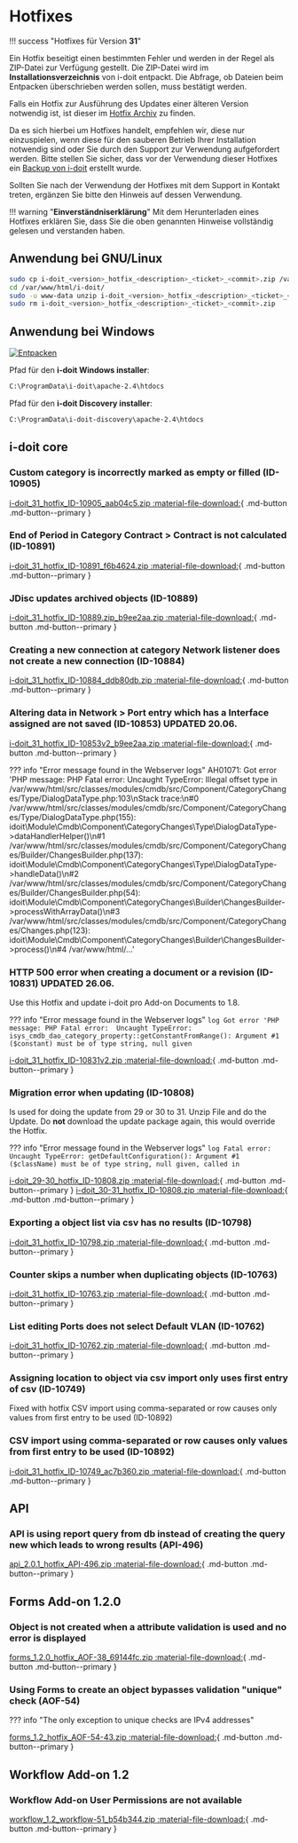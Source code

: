 # Hotfixes

!!! success "Hotfixes für Version **31**"

Ein Hotfix beseitigt einen bestimmten Fehler und werden in der Regel als ZIP-Datei zur Verfügung gestellt. Die ZIP-Datei wird im **Installationsverzeichnis** von i-doit entpackt. Die Abfrage, ob Dateien beim Entpacken überschrieben werden sollen, muss bestätigt werden.

Falls ein Hotfix zur Ausführung des Updates einer älteren Version notwendig ist, ist dieser im [Hotfix Archiv](hotfix-archiv/index.md) zu finden.

Da es sich hierbei um Hotfixes handelt, empfehlen wir, diese nur einzuspielen, wenn diese für den sauberen Betrieb Ihrer Installation notwendig sind oder Sie durch den Support zur Verwendung aufgefordert werden. Bitte stellen Sie sicher, dass vor der Verwendung dieser Hotfixes ein [Backup von i-doit](../../../wartung-und-betrieb/daten-sichern-und-wiederherstellen/index.md) erstellt wurde.

Sollten Sie nach der Verwendung der Hotfixes mit dem Support in Kontakt treten, ergänzen Sie bitte den Hinweis auf dessen Verwendung.

!!! warning "**Einverständniserklärung**"
    Mit dem Herunterladen eines Hotfixes erklären Sie, dass Sie die oben genannten Hinweise vollständig gelesen und verstanden haben.

## Anwendung bei GNU/Linux

```sh
sudo cp i-doit_<version>_hotfix_<description>_<ticket>_<commit>.zip /var/www/html/i-doit/
cd /var/www/html/i-doit/
sudo -u www-data unzip i-doit_<version>_hotfix_<description>_<ticket>_<commit>.zip
sudo rm i-doit_<version>_hotfix_<description>_<ticket>_<commit>.zip
```

## Anwendung bei Windows

[![Entpacken](../../../assets/images/de/administration/hotfixes/example-windows-zip.png)](../../../assets/images/de/administration/hotfixes/example-windows-zip.png)

Pfad für den **i-doit Windows installer**:

```txt
C:\ProgramData\i-doit\apache-2.4\htdocs
```

Pfad für den **i-doit Discovery installer**:

```txt
C:\ProgramData\i-doit-discovery\apache-2.4\htdocs
```

## i-doit core

### Custom category is incorrectly marked as empty or filled (ID-10905)

[i-doit_31_hotfix_ID-10905_aab04c5.zip :material-file-download:](../../../assets/downloads/hotfixes/31/i-doit_31_hotfix_ID-10905_aab04c5.zip){ .md-button .md-button--primary }

### End of Period in Category Contract > Contract is not calculated (ID-10891)

[i-doit_31_hotfix_ID-10891_f6b4624.zip :material-file-download:](../../../assets/downloads/hotfixes/31/i-doit_31_hotfix_ID-10891_f6b4624.zip){ .md-button .md-button--primary }

### JDisc updates archived objects (ID-10889)

[i-doit_31_hotfix_ID-10889.zip_b9ee2aa.zip :material-file-download:](../../../assets/downloads/hotfixes/31/i-doit_31_hotfix_ID-10889.zip){ .md-button .md-button--primary }

### Creating a new connection at category Network listener does not create a new connection (ID-10884)

[i-doit_31_hotfix_ID-10884_ddb80db.zip :material-file-download:](../../../assets/downloads/hotfixes/31/i-doit_31_hotfix_ID-10884_ddb80db.zip){ .md-button .md-button--primary }

### Altering data in Network > Port entry which has a Interface assigned are not saved (ID-10853) **UPDATED 20.06.**

[i-doit_31_hotfix_ID-10853v2_b9ee2aa.zip :material-file-download:](../../../assets/downloads/hotfixes/31/i-doit_31_hotfix_ID-10853v2_b9ee2aa.zip){ .md-button .md-button--primary }

??? info "Error message found in the Webserver logs"
    AH01071: Got error 'PHP message: PHP Fatal error:  Uncaught TypeError: Illegal offset type in /var/www/html/src/classes/modules/cmdb/src/Component/CategoryChanges/Type/DialogDataType.php:103\nStack trace:\n#0 /var/www/html/src/classes/modules/cmdb/src/Component/CategoryChanges/Type/DialogDataType.php(155): idoit\\Module\\Cmdb\\Component\\CategoryChanges\\Type\\DialogDataType->dataHandlerHelper()\n#1 /var/www/html/src/classes/modules/cmdb/src/Component/CategoryChanges/Builder/ChangesBuilder.php(137): idoit\\Module\\Cmdb\\Component\\CategoryChanges\\Type\\DialogDataType->handleData()\n#2 /var/www/html/src/classes/modules/cmdb/src/Component/CategoryChanges/Builder/ChangesBuilder.php(54): idoit\\Module\\Cmdb\\Component\\CategoryChanges\\Builder\\ChangesBuilder->processWithArrayData()\n#3 /var/www/html/src/classes/modules/cmdb/src/Component/CategoryChanges/Changes.php(123): idoit\\Module\\Cmdb\\Component\\CategoryChanges\\Builder\\ChangesBuilder->process()\n#4 /var/www/html/...'

### HTTP 500 error when creating a document or a revision (ID-10831) **UPDATED 26.06.**

Use this Hotfix and update i-doit pro Add-on Documents to 1.8.

??? info "Error message found in the Webserver logs"
    ```log
    Got error 'PHP message: PHP Fatal error:  Uncaught TypeError: isys_cmdb_dao_category_property::getConstantFromRange(): Argument #1 ($constant) must be of type string, null given
    ```

[i-doit_31_hotfix_ID-10831v2.zip :material-file-download:](../../../assets/downloads/hotfixes/31/i-doit_31_hotfix_ID-10831v2.zip){ .md-button .md-button--primary }

### Migration error when updating (ID-10808)

Is used for doing the update from 29 or 30 to 31. Unzip File and do the Update.
Do **not** download the update package again, this would override the Hotfix.

??? info "Error message found in the Webserver logs"
    ```log
    Fatal error: Uncaught TypeError: getDefaultConfiguration(): Argument #1 ($className) must be of type string, null given, called in
    ```

[i-doit_29-30_hotfix_ID-10808.zip :material-file-download:](../../../assets/downloads/hotfixes/29/i-doit_29-30_hotfix_ID-10808.zip){ .md-button .md-button--primary }
[i-doit_30-31_hotfix_ID-10808.zip :material-file-download:](../../../assets/downloads/hotfixes/30/i-doit_30-31_hotfix_ID-10808.zip){ .md-button .md-button--primary }

### Exporting a object list via csv has no results (ID-10798)

[i-doit_31_hotfix_ID-10798.zip :material-file-download:](../../../assets/downloads/hotfixes/31/i-doit_31_hotfix_ID-10798.zip){ .md-button .md-button--primary }

### Counter skips a number when duplicating objects (ID-10763)

[i-doit_31_hotfix_ID-10763.zip :material-file-download:](../../../assets/downloads/hotfixes/31/i-doit_31_hotfix_ID-10763.zip){ .md-button .md-button--primary }

### List editing Ports does not select Default VLAN (ID-10762)

[i-doit_31_hotfix_ID-10762.zip :material-file-download:](../../../assets/downloads/hotfixes/31/i-doit_31_hotfix_ID-10762.zip){ .md-button .md-button--primary }

### Assigning location to object via csv import only uses first entry of csv (ID-10749)

Fixed with hotfix CSV import using comma-separated or row causes only values from first entry to be used (ID-10892)

### CSV import using comma-separated or row causes only values from first entry to be used (ID-10892)

[i-doit_31_hotfix_ID-10749_ac7b360.zip :material-file-download:](../../../assets/downloads/hotfixes/31/i-doit_31_hotfix_ID-10749_ac7b360.zip){ .md-button .md-button--primary }

## API

### API is using report query from db instead of creating the query new which leads to wrong results (API-496)

[api_2.0.1_hotfix_API-496.zip :material-file-download:](../../../assets/downloads/hotfixes/api/api_2.0.1_hotfix_API-496.zip){ .md-button .md-button--primary }

## Forms Add-on 1.2.0

### Object is not created when a attribute validation is used and no error is displayed

[forms_1.2.0_hotfix_AOF-38_69144fc.zip :material-file-download:](../../../assets/downloads/hotfixes/forms/forms_1.2.0_hotfix_AOF-38_69144fc.zip){ .md-button .md-button--primary }

### Using Forms to create an object bypasses validation "unique" check (AOF-54)

??? info "The only exception to unique checks are IPv4 addresses"

[forms_1.2_hotfix_AOF-54-43.zip :material-file-download:](../../../assets/downloads/hotfixes/forms/forms_1.2_hotfix_AOF-54-43.zip){ .md-button .md-button--primary }

## Workflow Add-on 1.2

### Workflow Add-on User Permissions are not available

[workflow_1.2_workflow-51_b54b344.zip :material-file-download:](../../../assets/downloads/hotfixes/workflow/workflow_1.2_workflow-51_b54b344.zip){ .md-button .md-button--primary }
